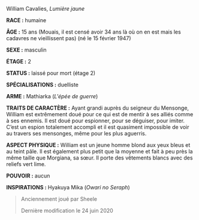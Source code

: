 William Cavalies, *Lumière jaune*

**RACE :** humaine

**ÂGE :** 15 ans (Mouais, il est censé avoir 34 ans là où on en est mais les cadavres ne vieillissent pas) (né le 15 février 1947)

**SEXE :** masculin

**ÉTAGE :** 2

**STATUS :** laissé pour mort (étage 2)

**SPÉCIALISATIONS :** duelliste

**ARME :** Mathiarka (*L'épée de guerre*)

**TRAITS DE CARACTÈRE :** Ayant grandi auprès du seigneur du Mensonge, William est extrêmement doué pour ce qui est de mentir à ses alliés comme à ses ennemis. Il est doué pour espionner, pour se déguiser, pour imiter. C’est un espion totalement accompli et il est quasiment impossible de voir au travers ses mensonges, même pour les plus aguerris.

**ASPECT PHYSIQUE :** William est un jeune homme blond aux yeux bleus et au teint pâle. Il est également plus petit que la moyenne et fait à peu près la même taille que Morgiana, sa sœur. Il porte des vêtements blancs avec des reliefs vert lime.

**POUVOIR :** aucun

**INSPIRATIONS :** Hyakuya Mika (*Owari no Seraph*)

> Anciennement joué par Sheele
> 
> Dernière modification le 24 juin 2020
